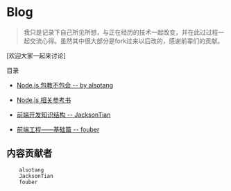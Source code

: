 # Blog

> 我只是记录下自己所见所想，与正在经历的技术一起改变，并在此过过程一起交流心得。虽然其中很大部分是fork过来以后改的，感谢前辈们的贡献。

[欢迎大家一起来讨论]

目录

* [Node.js 包教不包会 -- by alsotang](https://github.com/vsery/Blog/node-lessons/README.md)

* [Node.js 相关参考书](https://github.com/vsery/Blog/node-books/README.md)

* [前端开发知识结构 -- JacksonTian](https://github.com/vsery/Blog/frontend-knowledge-structure/README.md)

* [前端工程——基础篇 -- fouber](https://github.com/fouber/blog)





## 内容贡献者

```
    alsotang
    JacksonTian
    fouber

```

